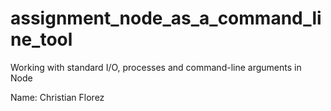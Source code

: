 # assignment_node_as_a_command_line_tool
Working with standard I/O, processes and command-line arguments in Node

Name: Christian Florez
